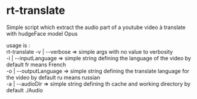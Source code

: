 # rt-translate
Simple script which extract the audio part of a youtube video à translate with hudgeFace model Opus  

usage is :  
rt-translate -v | --verbose          => simple args with no value to verbosity  
             -i | --inputLanguage    => simple string defining the language of the video by default fr means French  
             -o | --outputLanguage   => simple string defining the translate language for the video by default ru means russian  
             -a | --audioDir         => simple string defining th cache and working directory by default ./Audio  
